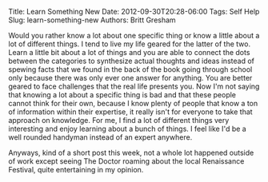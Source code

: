 Title: Learn Something New
Date: 2012-09-30T20:28-06:00
Tags: Self Help
Slug: learn-something-new
Authors: Britt Gresham

Would you rather know a lot about one specific thing or know a little about a
lot of different things. I tend to live my life geared for the latter of the
two. Learn a little bit about a lot of things and you are able to connect the
dots between the categories to synthesize actual thoughts and ideas instead of
spewing facts that we found in the back of the book going through school only
because there was only ever one answer for anything. You are better geared to
face challenges that the real life presents you. Now I'm not saying that
knowing a lot about a specific thing is bad and that these people cannot think
for their own, because I know plenty of people that know a ton of information
within their expertise, it really isn't for everyone to take that approach on
knowledge. For me, I find a lot of different things very interesting and enjoy
learning about a bunch of things. I feel like I'd be a well rounded handyman
instead of an expert anywhere.

Anyways, kind of a short post this week, not a whole lot happened outside of
work except seeing The Doctor roaming about the local Renaissance Festival,
quite entertaining in my opinion.
